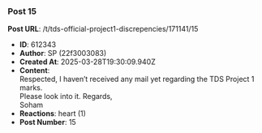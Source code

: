 ### Post 15
**Post URL**: /t/tds-official-project1-discrepencies/171141/15
- **ID**: 612343
- **Author**: SP (22f3003083)
- **Created At**: 2025-03-28T19:30:09.940Z
- **Content**:  
  Respected,
I haven’t received any mail yet regarding the TDS Project 1 marks.<br>
Please look into it.
Regards,<br>
Soham
- **Reactions**: heart (1)
- **Post Number**: 15


